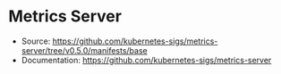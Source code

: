 # Metrics Server
* Source: https://github.com/kubernetes-sigs/metrics-server/tree/v0.5.0/manifests/base
* Documentation: https://github.com/kubernetes-sigs/metrics-server
